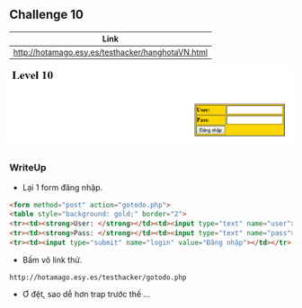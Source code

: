 ## Challenge 10

| Link |
| ---- |
| http://hotamago.esy.es/testhacker/hanghotaVN.html |

<p align="center">
  <img src="./Challenge-10-001.png">
</p>

### WriteUp

- Lại 1 form đăng nhập.
```html
<form method="post" action="gotodo.php">
<table style="background: gold;" border="2">
<tr><td><strong>User: </strong></td><td><input type="text" name="user"></td></tr>
<tr><td><strong>Pass: </strong></td><td><input type="text" name="pass"></td></tr>
<tr><td><input type="submit" name="login" value="Đăng nhập"></td></tr>
```

- Bấm vô link thử.
```
http://hotamago.esy.es/testhacker/gotodo.php
```

- Ơ đệt, sao dễ hơn trap trước thế ...
